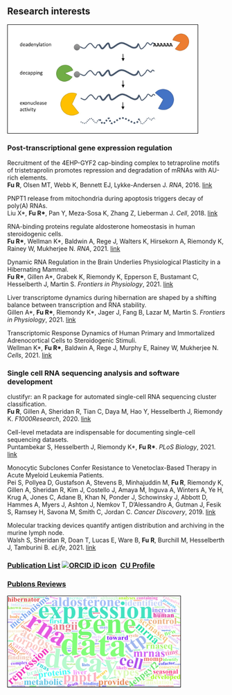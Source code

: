 ## Research interests
<img align="center" width="399" height="210" src="decay.jpg" style="padding:20px;border:1px solid black;background-color:white;" title="Countless Pacmans have been drawn in my career.">

### Post-transcriptional gene expression regulation

Recruitment of the 4EHP-GYF2 cap-binding complex to tetraproline motifs of tristetraprolin promotes repression and degradation of mRNAs with AU-rich elements.<br> __Fu R__, Olsen MT, Webb K, Bennett EJ, Lykke-Andersen J. _RNA_, 2016. [link](https://rnajournal.cshlp.org/content/22/3/373.full)

PNPT1 release from mitochondria during apoptosis triggers decay of poly(A) RNAs.<br> Liu X*, __Fu R*__, Pan Y, Meza-Sosa K, Zhang Z, Lieberman J. _Cell_, 2018. [link](https://www.sciencedirect.com/science/article/pii/S0092867418305105)

RNA-binding proteins regulate aldosterone homeostasis in human steroidogenic cells.<br> **Fu R\***, Wellman K\*, Baldwin A, Rege J, Walters K, Hirsekorn A, Riemondy K, Rainey W, Mukherjee N. _RNA_, 2021. [link](https://rnajournal.cshlp.org/content/27/8/933.full)

Dynamic RNA Regulation in the Brain Underlies Physiological Plasticity in a Hibernating Mammal.<br> **Fu R\***, Gillen A\*, Grabek K, Riemondy K, Epperson E, Bustamant C, Hesselberth J, Martin S. _Frontiers in Physiology_, 2021. [link](https://www.frontiersin.org/articles/10.3389/fphys.2020.624677/full)

Liver transcriptome dynamics during hibernation are shaped by a shifting balance between transcription and RNA stability.<br> Gillen A\*, **Fu R\***, Riemondy K\*, Jager J, Fang B, Lazar M, Martin S. _Frontiers in Physiology_, 2021. [link](https://www.frontiersin.org/articles/10.3389/fphys.2021.662132/full)

Transcriptomic Response Dynamics of Human Primary and Immortalized Adrenocortical Cells to Steroidogenic Stimuli.<br> Wellman K\*, **Fu R\***, Baldwin A, Rege J, Murphy E, Rainey W, Mukherjee N. _Cells_, 2021. [link](https://www.mdpi.com/2073-4409/10/9/2376)

### Single cell RNA sequencing analysis and software development
clustifyr: an R package for automated single-cell RNA sequencing cluster classification.<br> __Fu R__, Gillen A, Sheridan R, Tian C, Daya M, Hao Y, Hesselberth J, Riemondy K. _F1000Research_, 2020. [link](https://f1000research.com/articles/9-223)

Cell-level metadata are indispensable for documenting single-cell sequencing datasets.<br>Puntambekar S, Hesselberth J, Riemondy K*, __Fu R*__. _PLoS Biology_, 2021. [link](https://journals.plos.org/plosbiology/article?id=10.1371/journal.pbio.3001077)

Monocytic Subclones Confer Resistance to Venetoclax-Based Therapy in Acute Myeloid Leukemia Patients.<br> Pei S, Pollyea D, Gustafson A, Stevens B, Minhajuddin M, __Fu R__, Riemondy K, Gillen A, Sheridan R, Kim J, Costello J, Amaya M, Inguva A, Winters A, Ye H, Krug A, Jones C, Adane B, Khan N, Ponder J, Schowinsky J, Abbott D, Hammes A, Myers J, Ashton J, Nemkov T, D’Alessandro A, Gutman J, Fesik S, Ramsey H, Savona M, Smith C, Jordan C. _Cancer Discovery_, 2019. [link](https://cancerdiscovery.aacrjournals.org/content/10/4/536)

Molecular tracking devices quantify antigen distribution and archiving in the murine lymph node.<br> Walsh S, Sheridan R, Doan T, Lucas E, Ware B, __Fu R__, Burchill M, Hesselberth J, Tamburini B. _eLife_, 2021. [link](https://elifesciences.org/articles/62781)

### [Publication List](https://scholar.google.com/citations?view_op=list_works&hl=en&user=5K4soB0AAAAJ) <a itemprop="sameAs" content="https://orcid.org/0000-0001-8183-4549" href="https://orcid.org/0000-0001-8183-4549" target="orcid.widget" rel="noopener noreferrer" style="vertical-align:top;"><img src="https://orcid.org/sites/default/files/images/orcid_16x16.png" style="width:0.5em;margin-right:.5em;" alt="ORCID iD icon"></a>[CU Profile](https://profiles.ucdenver.edu/display/15570362)

### [Publons Reviews](https://publons.com/researcher/3054442/rui-fu/)

<img align="center" width="399" height="210" src="wordcloud.jpeg" style=";border:1px solid black;background-color:white;" title="From abstracts">

